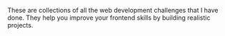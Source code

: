  These are collections of all the web development challenges that I have done. They help you improve your frontend skills by building realistic projects.
